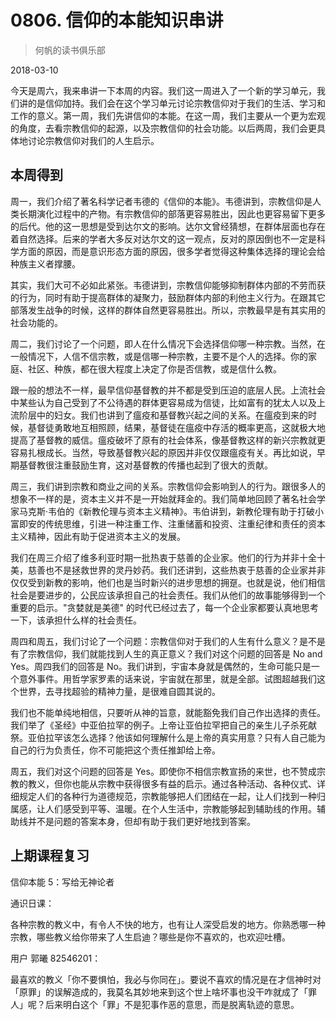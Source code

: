 # 0806. 信仰的本能知识串讲

> 何帆的读书俱乐部

2018-03-10

今天是周六，我来串讲一下本周的内容。我们这一周进入了一个新的学习单元，我们讲的是信仰加持。我们会在这个学习单元讨论宗教信仰对于我们的生活、学习和工作的意义。第一周，我们先讲信仰的本能。在这一周，我们主要从一个更为宏观的角度，去看宗教信仰的起源，以及宗教信仰的社会功能。以后两周，我们会更具体地讨论宗教信仰对我们的人生启示。

## 本周得到

周一，我们介绍了著名科学记者韦德的《信仰的本能》。韦德讲到，宗教信仰是人类长期演化过程中的产物。有宗教信仰的部落更容易胜出，因此也更容易留下更多的后代。他的这一思想是受到达尔文的影响。达尔文曾经猜想，在群体层面也存在着自然选择。后来的学者大多反对达尔文的这一观点，反对的原因倒也不一定是科学方面的原因，而是意识形态方面的原因，很多学者觉得这种集体选择的理论会给种族主义者撑腰。

其实，我们大可不必如此紧张。韦德讲到，宗教信仰能够抑制群体内部的不劳而获的行为，同时有助于提高群体的凝聚力，鼓励群体内部的利他主义行为。在跟其它部落发生战争的时候，这样的群体自然更容易胜出。所以，宗教最早是有其实用的社会功能的。

周二，我们讨论了一个问题，即人在什么情况下会选择信仰哪一种宗教。当然，在一般情况下，人信不信宗教，或是信哪一种宗教，主要不是个人的选择。你的家庭、社区、种族，都在很大程度上决定了你是否信教，或是信什么教。

跟一般的想法不一样，最早信仰基督教的并不都是受到压迫的底层人民。上流社会中某些认为自己受到了不公待遇的群体更容易成为信徒，比如富有的犹太人以及上流阶层中的妇女。我们也讲到了瘟疫和基督教兴起之间的关系。在瘟疫到来的时候，基督徒勇敢地互相照顾，结果，基督徒在瘟疫中存活的概率更高，这就极大地提高了基督教的威信。瘟疫破坏了原有的社会体系，像基督教这样的新兴宗教就更容易扎根成长。当然，导致基督教兴起的原因并非仅仅跟瘟疫有关。再比如说，早期基督教很注重鼓励生育，这对基督教的传播也起到了很大的贡献。

周三，我们讲到宗教和商业之间的关系。宗教信仰会影响到人的行为。跟很多人的想象不一样的是，资本主义并不是一开始就拜金的。我们简单地回顾了著名社会学家马克斯·韦伯的《新教伦理与资本主义精神》。韦伯讲到，新教伦理有助于打破小富即安的传统思维，引进一种注重工作、注重储蓄和投资、注重纪律和责任的资本主义精神，因此有助于促进资本主义的发展。

我们在周三介绍了维多利亚时期一批热衷于慈善的企业家。他们的行为并非十全十美，慈善也不是拯救世界的灵丹妙药。我们还讲到，这些热衷于慈善的企业家并非仅仅受到新教的影响，他们也是当时新兴的进步思想的拥趸。也就是说，他们相信社会是要进步的，公民应该承担自己的社会责任。我们从他们的故事能够得到一个重要的启示。"贪婪就是美德" 的时代已经过去了，每一个企业家都要认真地思考一下，该承担什么样的社会责任。

周四和周五，我们讨论了一个问题：宗教信仰对于我们的人生有什么意义？是不是有了宗教信仰，我们就能找到人生的真正意义？我们对这个问题的回答是 No and Yes。周四我们的回答是 No。我们讲到，宇宙本身就是偶然的，生命可能只是一个意外事件。用哲学家罗素的话来说，宇宙就在那里，就是全部。试图超越我们这个世界，去寻找超验的精神力量，是很难自圆其说的。

我们也不能单纯地相信，只要听从神的旨意，就能豁免我们自己作出选择的责任。我们举了《圣经》中亚伯拉罕的例子。上帝让亚伯拉罕把自己的亲生儿子杀死献祭。亚伯拉罕该怎么选择？他该如何理解什么是上帝的真实用意？只有人自己能为自己的行为负责任，你不可能把这个责任推卸给上帝。

周五，我们对这个问题的回答是 Yes。即使你不相信宗教宣扬的来世，也不赞成宗教的教义，但你也能从宗教中获得很多有益的启示。通过各种活动、各种仪式、详细规定人们的各种行为道德规范，宗教能够把人们团结在一起，让人们找到一种归属感，让人们感受到平等、温暖。在个人生活中，宗教能够起到辅助线的作用。辅助线并不是问题的答案本身，但却有助于我们更好地找到答案。

## 上期课程复习

信仰本能 5：写给无神论者

通识日课：

各种宗教的教义中，有令人不快的地方，也有让人深受启发的地方。你熟悉哪一种宗教，哪些教义给你带来了人生启迪？哪些是你不喜欢的，也欢迎吐槽。

用户 郭曦 82546201：

最喜欢的教义「你不要惧怕，我必与你同在」。要说不喜欢的情况是在才信神时对「原罪」的误解造成的，我莫名其妙地来到这个世上啥坏事也没干咋就成了「罪人」呢？后来明白这个「罪」不是犯事作恶的意思，而是脱离轨迹的意思。

